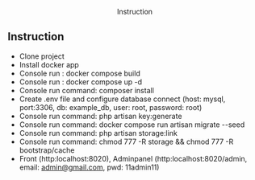 <p align="center">Instruction</p>

## Instruction

- Clone project
- Install docker app
- Console run : docker compose build
- Console run : docker compose up -d
- Console run command: composer install
- Create .env file and configure database connect (host: mysql, port:3306, db: example_db, user: root, password: root)
- Console run command: php artisan key:generate
- Console run command: docker compose run artisan migrate --seed
- Console run command: php artisan storage:link
- Console run command: chmod 777 -R storage && chmod 777 -R bootstrap/cache
- Front (http:localhost:8020), Adminpanel (http:localhost:8020/admin, email: admin@gmail.com, pwd: 11admin11)
